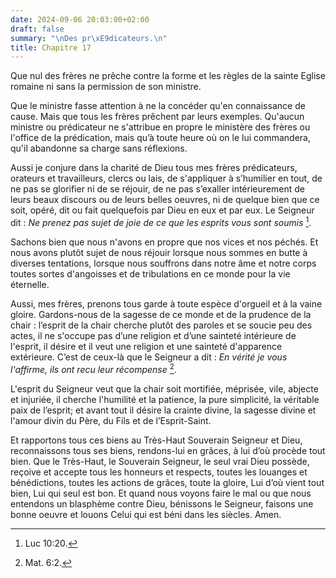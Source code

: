 ```yaml
---
date: 2024-09-06 20:03:00+02:00
draft: false
summary: "\nDes pr\xE9dicateurs.\n"
title: Chapitre 17
---
```





Que nul des frères ne prêche contre la forme et les règles de la sainte Eglise romaine ni sans la permission de son ministre.

Que le ministre fasse attention à ne la concéder qu'en connaissance de cause. Mais que tous les frères prêchent par leurs exemples. Qu'aucun ministre ou prédicateur ne s'attribue en propre le ministère des frères ou l'office de la prédication, mais qu’à toute heure où on le lui commandera, qu'il abandonne sa charge sans réflexions.

Aussi je conjure dans la charité de Dieu tous mes frères prédicateurs, orateurs et travailleurs, clercs ou lais, de s'appliquer à s’humilier en tout, de ne pas se glorifier ni de se réjouir, de ne pas s’exaller intérieurement de leurs beaux discours ou de leurs belles oeuvres, ni de quelque bien que ce soit, opéré, dit ou fait quelquefois par Dieu en eux et par eux. Le Seigneur dit : *Ne prenez pas sujet de joie de ce que les esprits vous sont soumis* [^1]. 

[^1]: Luc 10:20.

Sachons bien que nous n'avons en propre que nos vices et nos péchés. Et nous avons plutôt sujet de nous réjouir lorsque nous sommes en butte à diverses tentations, lorsque nous souffrons dans notre âme et notre corps toutes sortes d'angoisses et de tribulations en ce monde pour la vie éternelle. 

Aussi, mes frères, prenons tous garde à toute espèce d'orgueil et à la vaine gloire. Gardons-nous de la sagesse de ce monde et de la prudence de la chair : l’esprit de la chair cherche plutôt des paroles et se soucie peu des actes, il ne s'occupe pas d’une religion et d’une sainteté intérieure de l'esprit, il désire et il veut une religion et une sainteté d'apparence extérieure. C’est de ceux-là que le Seigneur a dit : *En vérité je vous l'affirme, ils ont recu leur récompense* [^2]. 

[^2]: Mat. 6:2.

L'esprit du Seigneur veut que la chair soit mortifiée, méprisée, vile, abjecte et injuriée, il cherche l'humilité et la patience, la pure simplicité, la véritable paix de l’esprit; et avant tout il désire la crainte divine, la sagesse divine et l'amour divin du Père, du Fils et de l’Esprit-Saint.

Et rapportons tous ces biens au Très-Haut Souverain Seigneur et Dieu, reconnaissons tous ses biens, rendons-lui en grâces, à lui d’où procède tout bien. Que le Très-Haut, le Souverain Seigneur, le seul vrai Dieu possède, reçoive et accepte tous les honneurs et respects, toutes les louanges et bénédictions, toutes les actions de grâces, toute la gloire, Lui d’où vient tout bien, Lui qui seul est bon. Et quand nous voyons faire le mal ou que nous entendons un blasphème contre Dieu, bénissons le Seigneur, faisons une bonne oeuvre et louons Celui qui est béni dans les siècles. Amen.
